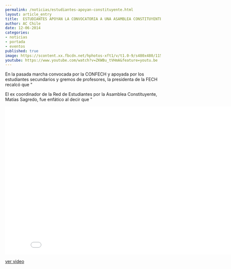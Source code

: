 ```yaml
---
permalink: /noticias/estudiantes-apoyan-constituyente.html
layout: article_entry
title:  ESTUDIANTES APOYAN LA CONVOCATORIA A UNA ASAMBLEA CONSTITUYENTE.
author: AC Chile
date: 12-06-2014
categories: 
- noticias
- portada
- eventos
published: true
image: https://scontent.xx.fbcdn.net/hphotos-xft1/v/t1.0-9/s480x480/11536717_10153330097656397_8226149955951647655_n.png?oh=bf2e7c03966b4c4e5a096f861f48dcea&oe=5602712E
youtube: https://www.youtube.com/watch?v=ZKWBu_tVHmA&feature=youtu.be
---
```


En la pasada marcha convocada por la CONFECH y apoyada por los estudiantes secundarios y gremos de profesores, la presidenta de la FECH recalcó que "

El ex coordinador de la Red de Estudiantes por la Asamblea Constituyente, Matías Sagredo, fue enfático al decir que "

<div class="hidden-xs">
	<iframe width="853" height="480" src="//www.youtube-nocookie.com/embed/ZKWBu_tVHmA" frameborder="0" allowfullscreen></iframe>
</div>

[ver video](https://www.youtube.com/watch?v=ZKWBu_tVHmA&feature=youtu.be)
